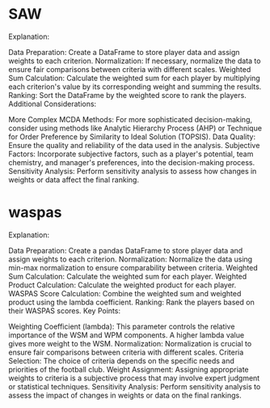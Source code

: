 # SAW
Explanation:

Data Preparation: Create a DataFrame to store player data and assign weights to each criterion.
Normalization: If necessary, normalize the data to ensure fair comparisons between criteria with different scales.
Weighted Sum Calculation: Calculate the weighted sum for each player by multiplying each criterion's value by its corresponding weight and summing the results.
Ranking: Sort the DataFrame by the weighted score to rank the players.
Additional Considerations:

More Complex MCDA Methods: For more sophisticated decision-making, consider using methods like Analytic Hierarchy Process (AHP) or Technique for Order Preference by Similarity to Ideal Solution (TOPSIS).
Data Quality: Ensure the quality and reliability of the data used in the analysis.
Subjective Factors: Incorporate subjective factors, such as a player's potential, team chemistry, and manager's preferences, into the decision-making process.
Sensitivity Analysis: Perform sensitivity analysis to assess how changes in weights or data affect the final ranking.


# waspas
Explanation:

Data Preparation: Create a pandas DataFrame to store player data and assign weights to each criterion.
Normalization: Normalize the data using min-max normalization to ensure comparability between criteria.
Weighted Sum Calculation: Calculate the weighted sum for each player.
Weighted Product Calculation: Calculate the weighted product for each player.
WASPAS Score Calculation: Combine the weighted sum and weighted product using the lambda coefficient.
Ranking: Rank the players based on their WASPAS scores.
Key Points:

Weighting Coefficient (lambda): This parameter controls the relative importance of the WSM and WPM components. A higher lambda value gives more weight to the WSM.
Normalization: Normalization is crucial to ensure fair comparisons between criteria with different scales.
Criteria Selection: The choice of criteria depends on the specific needs and priorities of the football club.
Weight Assignment: Assigning appropriate weights to criteria is a subjective process that may involve expert judgment or statistical techniques.
Sensitivity Analysis: Perform sensitivity analysis to assess the impact of changes in weights or data on the final rankings.